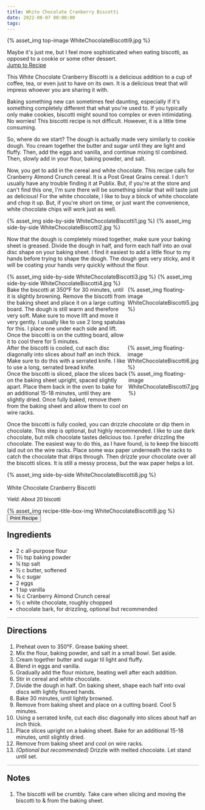 ```yaml
---
title: White Chocolate Cranberry Biscotti
date: 2022-08-07 00:00:00
tags:
---
```


{% asset_img top-image WhiteChocolateBiscotti9.jpg %}
<div class="post-body">
Maybe it's just me, but I feel more sophisticated when eating biscotti, as opposed to a cookie or some other dessert. 

<br>
<!--more-->

<a class="jump-to-recipe-btn" href="#recipejump"> 
    Jump to Recipe
</a>

This White Chocolate Cranberry Biscotti is a delicious addition to a cup of coffee, tea, or even just to have on its own. It is a delicious treat that will impress whoever you are sharing it with. 

Baking something new can sometimes feel daunting, especially if it's something completely different that what you're used to. If you typically only make cookies, biscotti might sound too complex or even intimidating. No worries! This biscotti recipe is not difficult. However, it is a little time consuming. 

So, where do we start? 
The dough is actually made very similarly to cookie dough. You cream together the butter and sugar until they are light and fluffy. Then, add the eggs and vanilla, and continue mixing til combined. Then, slowly add in your flour, baking powder, and salt. 


Now, you get to add in the cereal and white chocolate. This recipe calls for Cranberry Almond Crunch cereal. It is a Post Great Grains cereal. I don't usually have any trouble finding it at Publix. But, if you're at the store and can't find this one, I'm sure there will be something similar that will taste just as delicious! For the white chocolate, I like to buy a block of white chocolate and chop it up. But, if you're short on time, or just want the convenience, white chocolate chips will work just as well. 

<div style="display:flex;">
    {% asset_img side-by-side WhiteChocolateBiscotti1.jpg %}
    {% asset_img side-by-side WhiteChocolateBiscotti2.jpg %}
</div>


Now that the dough is completely mixed together, make sure your baking sheet is greased. Divide the dough in half, and form each half into an oval disc shape on your baking sheet. I find it easiest to add a little flour to my hands before trying to shape the dough. The dough gets very sticky, and it will be coating your hands very quickly without the flour. 
<div style="display:flex;">
    {% asset_img side-by-side WhiteChocolateBiscotti3.jpg %}
    {% asset_img side-by-side WhiteChocolateBiscotti4.jpg %}
</div>


<div style="display:flex;">
Bake the biscotti at 350°F for 30 minutes, until it is slightly browning. 
Remove the biscotti from the baking sheet and place it on a large cutting board. The dough is still warm and therefore very soft. Make sure to move lift and move it very gently. I usually like to use 2 long spatulas for this. I place one under each side and lift. Once the biscotti is on the cutting board, allow it to cool there for 5 minutes. 
<div>
    {% asset_img floating-image WhiteChocolateBiscotti5.jpg %}
</div>
</div>

<div style="display:flex;">
After the biscotti is cooled, cut each disc diagonally into slices about half an inch thick. Make sure to do this with a serrated knife. I like to use a long, serrated bread knife. 
<div>
    {% asset_img floating-image WhiteChocolateBiscotti6.jpg %}
</div>
</div>

<div style="display:flex;">
Once the biscotti is sliced, place the slices back on the baking sheet upright, spaced slightly apart. Place them back in the oven to bake for an additional 15-18 minutes, until they are slightly dried. Once fully baked, remove them from the baking sheet and allow them to cool on wire racks. 
<div>
    {% asset_img floating-image WhiteChocolateBiscotti7.jpg %}
</div>
</div>

Once the biscotti is fully cooled, you can drizzle chocolate or dip them in chocolate. This step is optional, but highly recommended. I like to use dark chocolate, but milk chocolate tastes delicious too. I prefer drizzling the chocolate. The easiest way to do this, as I have found, is to keep the biscotti laid out on the wire racks. Place some wax paper underneath the racks to catch the chocolate that drips through. Then drizzle your chocolate over all the biscotti slices. It is still a messy process, but the wax paper helps a lot. 
<div>
    {% asset_img side-by-side WhiteChocolateBiscotti8.jpg %}
</div>

<br>
</div>

<div id="recipejump"></div>
<div id="recipe">
    <div class="recipe-box">
        <div class="recipe-title-box">
            <div>
                <div class="recipe-title-box-title">
                    <div class="recipe-title-box-header">White Chocolate Cranberry Biscotti</div>
                </div>
                <p class="recipe-title-box-title" style="font-family: Arial;">Yield: About 20 biscotti</p>
            </div>
            {% asset_img recipe-title-box-img WhiteChocolateBiscotti9.jpg %}
            <button class="print-recipe"
                    type="button"
                    onclick="printDIV('recipe')" >
                Print Recipe
            </button>
        </div>
        <p style="font-size:150%;"><b>Ingredients</b></p>
        <ul class="post-body">
                <li>2 c all-purpose flour</li>
                <li>1½ tsp baking powder</li>
                <li>¼ tsp salt</li>
                <li>½ c butter, softened</li>
                <li>¾ c sugar</li>
                <li>2 eggs</li>
                <li>1 tsp vanilla</li>
                <li>¾ c Cranberry Almond Crunch cereal</li>
                <li>½ c white chocolate, roughly chopped</li>
                <li>chocolate bark, for drizzling, optional but recommended</li>
        </ul>
        <hr style="height:1px;background-color:rgb(189, 189, 189) ">
        <p style="font-size:150%;"><b>Directions</b></p>
        <ol class="post-body">
            <li>Preheat oven to 350°F. Grease baking sheet.</li>
            <li>Mix the flour, baking powder, and salt in a small bowl. Set aside.</li>
            <li>Cream together butter and sugar til light and fluffy.</li> 
            <li>Blend in eggs and vanilla.</li>
            <li>Gradually add the flour mixture, beating well after each addition.</li>
            <li>Stir in cereal and white chocolate.</li>
            <li>Divide the dough in half. On baking sheet, shape each half into oval discs with lightly floured hands.</li>
            <li>Bake 30 minutes, until lightly browned.</li>
            <li>Remove from baking sheet and place on a cutting board. Cool 5 minutes.</li>
            <li>Using a serrated knife, cut each disc diagonally into slices about half an inch thick.</li>
            <li>Place slices upright on a baking sheet. Bake for an additional 15-18 minutes, until slightly dried.</li>
            <li>Remove from baking sheet and cool on wire racks.</li>
            <li><i>(Optional but recommended)</i> Drizzle with melted chocolate. Let stand until set.</li>
        </ol> 
        <hr style="height:1px;background-color:rgb(189, 189, 189) ">
        <p style="font-size:150%;"><b>Notes</b></p>
        <ol class="post-body">
            <li>The biscotti will be crumbly. Take care when slicing and moving the biscotti to & from the baking sheet.</li>
        </ol>
    </div>
</div>

<br>
